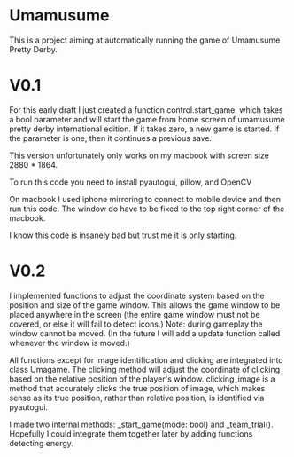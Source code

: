 # Umamusume
This is a project aiming at automatically running the game of Umamusume Pretty Derby. 

# V0.1
For this early draft I just created a function control.start_game, which takes a bool parameter and will start the game from home screen of umamusume pretty derby international edition. If it takes zero, a new game is started. If the parameter is one, then it continues a previous save.

This version unfortunately only works on my macbook with screen size 2880 * 1864.

To run this code you need to install pyautogui, pillow, and OpenCV

On macbook I used iphone mirroring to connect to mobile device and then run this code. The window do have to be fixed to the top right corner of the macbook.

I know this code is insanely bad but trust me it is only starting.

# V0.2
I implemented functions to adjust the coordinate system based on the position and size of the game window. This allows the game window to be placed anywhere in the screen (the entire game window must not be covered, or else it will fail to detect icons.) Note: during gameplay the window cannot be moved. (In the future I will add a update function called whenever the window is moved.)

All functions except for image identification and clicking are integrated into class Umagame.
The clicking method will adjust the coordinate of clicking based on the relative position of the player's window. clicking_image is a method that accurately clicks the true position of image, which makes sense as its true position, rather than relative position, is identified via pyautogui.

I made two internal methods: _start_game(mode: bool) and _team_trial().
Hopefully I could integrate them together later by adding functions detecting energy.



